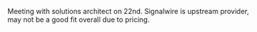 Meeting with solutions architect on 22nd.
Signalwire is upstream provider, may not be a good fit overall due to pricing. 
